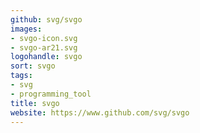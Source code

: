 ```yaml
---
github: svg/svgo
images:
- svgo-icon.svg
- svgo-ar21.svg
logohandle: svgo
sort: svgo
tags:
- svg
- programming_tool
title: svgo
website: https://www.github.com/svg/svgo
---
```

